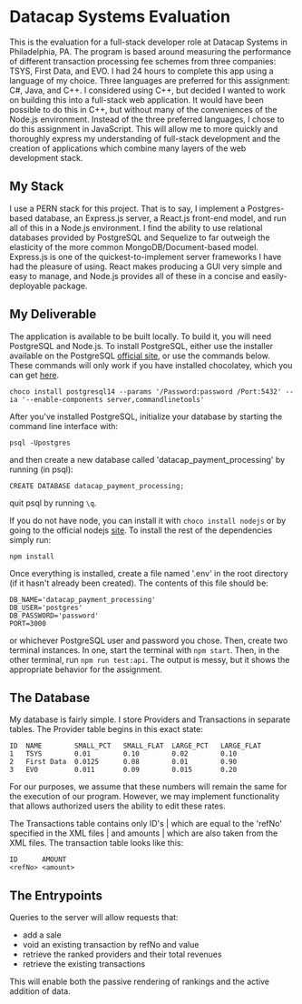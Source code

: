 # Datacap Systems Evaluation

This is the evaluation for a full-stack developer role at Datacap Systems in Philadelphia, PA.
The program is based around measuring the performance of different transaction processing fee
schemes from three companies: TSYS, First Data, and EVO. I had 24 hours to complete this app
using a language of my choice. Three languages are preferred for this assignment: C#, Java,
and C++. I considered using C++, but decided I wanted to work on building this into a full-stack
web application. It would have been possible to do this in C++, but without many of the
conveniences of the Node.js environment. Instead of the three preferred languages, I chose
to do this assignment in JavaScript. This will allow me to more quickly and thoroughly express
my understanding of full-stack development and the creation of applications which combine
many layers of the web development stack.

## My Stack

I use a PERN stack for this project. That is to say, I implement a Postgres-based database, an Express.js
server, a React.js front-end model, and run all of this in a Node.js environment. I find the ability to 
use relational databases provided by PostgreSQL and Sequelize to far outweigh the elasticity of 
the more common MongoDB/Document-based model. Express.js is one of the quickest-to-implement server 
frameworks I have had the pleasure of using. React makes producing a GUI very simple and easy to manage,
and Node.js provides all of these in a concise and easily-deployable package.

## My Deliverable

The application is available to be built locally. To build it, you will need PostgreSQL and Node.js.
To install PostgreSQL, either use the installer available on the PostgreSQL [official site](https://www.postgresql.org/download/windows/), or use the commands below. These commands will only work if you have installed chocolatey, which you can get [here](https://chocolatey.org/install).

```
choco install postgresql14 --params '/Password:password /Port:5432' --ia '--enable-components server,commandlinetools'
```

After you've installed PostgreSQL, initialize your database by starting the command line interface with:
```
psql -Upostgres
```
and then create a new database called 'datacap_payment_processing' by running (in psql):
```
CREATE DATABASE datacap_payment_processing;
```
quit psql by running `\q`.

If you do not have node, you can install it with `choco install nodejs` or by going to the official
nodejs [site](https://nodejs.org/en/download/). To install the rest of the dependencies simply run:
```
npm install
```

Once everything is installed, create a file named '.env' in the root directory (if it hasn't already been 
created). The contents of this file should be:
```
DB_NAME='datacap_payment_processing'
DB_USER='postgres'
DB_PASSWORD='password'
PORT=3000
```
or whichever PostgreSQL user and password you chose.
Then, create two terminal instances. In one, start the terminal with
`npm start`. Then, in the other terminal, run `npm run test:api`. The output is messy, but it shows
the appropriate behavior for the assignment.

## The Database

My database is fairly simple. I store Providers and Transactions in separate tables. The Provider table
begins in this exact state:
```
ID  NAME        SMALL_PCT   SMALL_FLAT  LARGE_PCT   LARGE_FLAT
1   TSYS        0.01        0.10        0.02        0.10
2   First Data  0.0125      0.08        0.01        0.90
3   EVO         0.011       0.09        0.015       0.20
```
For our purposes, we assume that these numbers will remain the same for the execution of our program.
However, we may implement functionality that allows authorized users the ability to edit these rates.

The Transactions table contains only ID's | which are equal to the 'refNo' specified in the XML files
| and amounts | which are also taken from the XML files. The transaction table looks like this:
```
ID      AMOUNT
<refNo> <amount>
```

## The Entrypoints

Queries to the server will allow requests that:
- add a sale
- void an existing transaction by refNo and value
- retrieve the ranked providers and their total revenues
- retrieve the existing transactions

This will enable both the passive rendering of rankings and the active addition of data.

